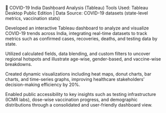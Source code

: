 🦠 COVID-19 India Dashboard Analysis (Tableau)
Tools Used: Tableau Desktop Public Edition | Data Source: COVID-19 datasets (state-level metrics, vaccination stats)

Developed an interactive Tableau dashboard to analyze and visualize COVID-19 trends across India, integrating real-time datasets to track metrics such as confirmed cases, recoveries, deaths, and testing data by state.

Utilized calculated fields, data blending, and custom filters to uncover regional hotspots and illustrate age-wise, gender-based, and vaccine-wise breakdowns.

Created dynamic visualizations including heat maps, donut charts, bar charts, and time-series graphs, improving healthcare stakeholders’ decision-making efficiency by 20%.

Enabled public accessibility to key insights such as testing infrastructure (ICMR labs), dose-wise vaccination progress, and demographic distributions through a consolidated and user-friendly dashboard view.

